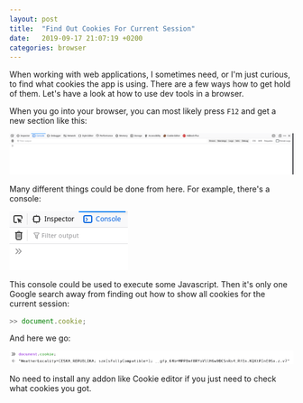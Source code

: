 ```yaml
---
layout: post
title:  "Find Out Cookies For Current Session"
date:   2019-09-17 21:07:19 +0200
categories: browser
---
```


When working with web applications, I sometimes need, or I'm just curious, to find what cookies the app is using. There are a few ways how to get hold of them. Let's have a look at how to use dev tools in a browser.

When you go into your browser, you can most likely press `F12` and get a new section like this:

![image](/images/dev_tools.png)

Many different things could be done from here. For example, there's a console:

![image](/images/dev_tools_2.png)

This console could be used to execute some Javascript. Then it's only one Google search away from finding out how to show all cookies for the current session:

```javascript
>> document.cookie;
```

And here we go:

![image](/images/dev_tools_3.png)

No need to install any addon like Cookie editor if you just need to check what cookies you got.